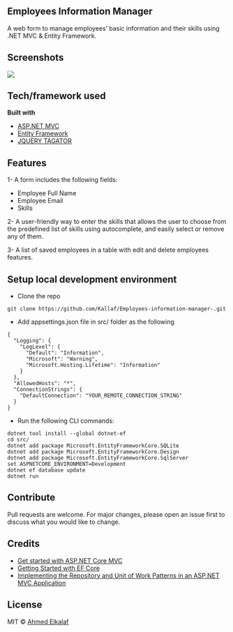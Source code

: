 ## Employees Information Manager
A web form to manage employees’ basic information and their skills using .NET MVC & Entity Framework.
 
## Screenshots
![](https://github.com/Kallaf/Employees-information-manager-/blob/master/Screenshots/screenshot2.gif?raw=true)

## Tech/framework used
<b>Built with</b>
- [ASP.NET MVC](https://dotnet.microsoft.com/apps/aspnet/mvc)
- [Entity Framework](https://docs.microsoft.com/en-us/ef/)
- [JQUERY TAGATOR](https://www.jqueryscript.net/form/Tag-Input-With-Autocomplete-jQuery-Tagator.html)

## Features
1- A form includes the following fields:
  - Employee Full Name
  - Employee Email
  - Skills

2- A user-friendly way to enter the skills that allows the user to choose from the predefined list of skills using autocomplete, and easily select or remove any of them.

3- A list of saved employees in a table with edit and delete employees features.

## Setup local development environment
- Clone the repo
```
git clone https://github.com/Kallaf/Employees-information-manager-.git
```
- Add appsettings.json file in src/ folder as the following
```
{
  "Logging": {
    "LogLevel": {
      "Default": "Information",
      "Microsoft": "Warning",
      "Microsoft.Hosting.Lifetime": "Information"
    }
  },
  "AllowedHosts": "*",
  "ConnectionStrings": {
    "DefaultConnection": "YOUR_REMOTE_CONNECTION_STRING"
  }
}

```
- Run the following CLI commands:
```
dotnet tool install --global dotnet-ef
cd src/
dotnet add package Microsoft.EntityFrameworkCore.SQLite
dotnet add package Microsoft.EntityFrameworkCore.Design
dotnet add package Microsoft.EntityFrameworkCore.SqlServer
set ASPNETCORE_ENVIRONMENT=Development
dotnet ef database update
dotnet run
```


## Contribute

Pull requests are welcome. For major changes, please open an issue first to discuss what you would like to change.

## Credits
- [Get started with ASP.NET Core MVC](https://docs.microsoft.com/en-us/aspnet/core/tutorials/first-mvc-app/start-mvc?view=aspnetcore-3.1&tabs=visual-studio)
- [Getting Started with EF Core](https://docs.microsoft.com/en-us/ef/core/get-started/?tabs=netcore-cli)
- [Implementing the Repository and Unit of Work Patterns in an ASP.NET MVC Application](https://docs.microsoft.com/en-us/aspnet/mvc/overview/older-versions/getting-started-with-ef-5-using-mvc-4/implementing-the-repository-and-unit-of-work-patterns-in-an-asp-net-mvc-application)

## License
MIT © [Ahmed Elkalaf](https://github.com/Kallaf/Employees-information-manager-/blob/master/LICENSE)
